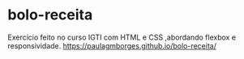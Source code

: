 # bolo-receita
Exercício feito no curso IGTI com HTML e CSS ,abordando flexbox e responsividade.
https://paulagmborges.github.io/bolo-receita/
